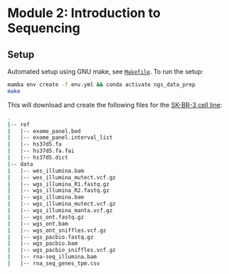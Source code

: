 # Module 2: Introduction to Sequencing

## Setup

Automated setup using GNU make, see [`Makefile`](./Makefile). To run the setup:

```bash
mamba env create -f env.yml && conda activate ngs_data_prep
make
```

This will download and create the following files for the [SK-BR-3 cell line](https://www.cellosaurus.org/CVCL_0033):

<!-- TODO: add comments below to describe files -->

```bash
.
|-- ref
|   |-- exome_panel.bed
|   |-- exome_panel.interval_list
|   |-- hs37d5.fa
|   |-- hs37d5.fa.fai
|   |-- hs37d5.dict
|-- data
|   |-- wes_illumina.bam
|   |-- wes_illumina_mutect.vcf.gz
|   |-- wgs_illumina_R1.fastq.gz
|   |-- wgs_illumina_R2.fastq.gz
|   |-- wgs_illumina.bam
|   |-- wgs_illumina_mutect.vcf.gz
|   |-- wgs_illumina_manta.vcf.gz
|   |-- wgs_ont.fastq.gz
|   |-- wgs_ont.bam
|   |-- wgs_ont_sniffles.vcf.gz
|   |-- wgs_pacbio.fastq.gz
|   |-- wgs_pacbio.bam
|   |-- wgs_pacbio_sniffles.vcf.gz
|   |-- rna-seq_illumina.bam
|   |-- rna_seq_genes_tpm.csv
```
